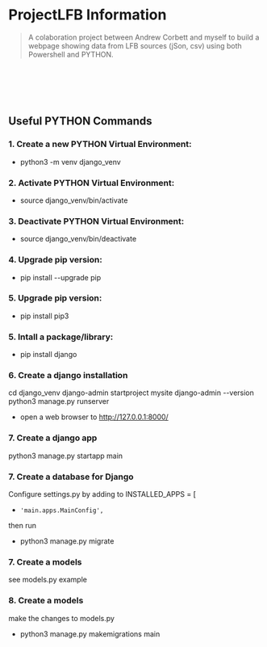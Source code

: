 # ProjectLFB Information
> A colaboration project between Andrew Corbett and myself to build a webpage showing data from LFB sources (jSon, csv) using both Powershell and PYTHON.

<br /><br /><br /><br />
## Useful PYTHON Commands

### 1. Create a new PYTHON Virtual Environment:
- python3 -m venv django_venv

### 2. Activate PYTHON Virtual Environment:
- source django_venv/bin/activate

### 3. Deactivate PYTHON Virtual Environment:
- source django_venv/bin/deactivate

### 4. Upgrade pip version:
- pip install --upgrade pip

### 5. Upgrade pip version:
- pip install pip3

### 5. Intall a package/library:
- pip install django

### 6. Create a django installation
cd django_venv
django-admin startproject mysite
django-admin  --version
python3 manage.py runserver

- open a web browser to http://127.0.0.1:8000/

### 7. Create a django app
python3 manage.py startapp main


### 7. Create a database for Django
Configure settings.py by adding to INSTALLED_APPS = [
-     'main.apps.MainConfig',
then run
-   python3 manage.py migrate

### 7. Create a models
see models.py example

### 8. Create a models
make the changes to models.py 
- python3 manage.py makemigrations main
